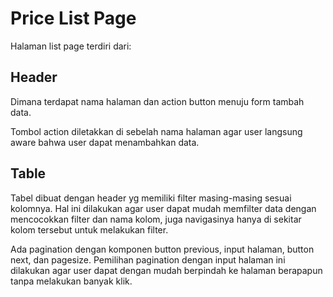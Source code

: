 # Price List Page

Halaman list page terdiri dari:

## Header
Dimana terdapat nama halaman dan action button menuju form tambah data.

Tombol action diletakkan di sebelah nama halaman agar user langsung aware bahwa user dapat menambahkan data.

## Table
Tabel dibuat dengan header yg memiliki filter masing-masing sesuai kolomnya.
Hal ini dilakukan agar user dapat mudah memfilter data dengan mencocokkan filter dan nama kolom, juga navigasinya hanya di sekitar kolom tersebut untuk melakukan filter.

Ada pagination dengan komponen button previous, input halaman, button next, dan pagesize.
Pemilihan pagination dengan input halaman ini dilakukan agar user dapat dengan mudah berpindah ke halaman berapapun tanpa melakukan banyak klik.
